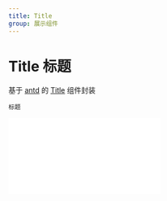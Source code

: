 ```yaml
---
title: Title
group: 展示组件
---
```


# Title 标题

基于 <a href="https://ant-design.antgroup.com/index-cn" target="_blank">antd</a> 的 <a href="https://ant-design.antgroup.com/components/typography-cn#typographytitle" target="_blank">Title</a> 组件封装

<code src='./components/Title.tsx'>标题</code>

<embed src="./index.md#L16-L21"></embed>
